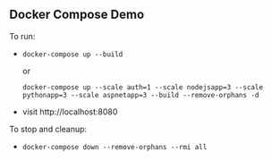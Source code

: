 ## Docker Compose Demo

To run:

* `docker-compose up --build`

  or

  `docker-compose up --scale auth=1 --scale nodejsapp=3 --scale pythonapp=3 --scale aspnetapp=3 --build --remove-orphans -d`

* visit http://localhost:8080

To stop and cleanup:
* `docker-compose down --remove-orphans --rmi all`
